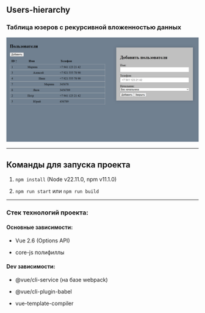 ## Users-hierarchy

### Таблица юзеров с рекурсивной вложенностью данных

![preview.png](https://github.com/Verdunner/users-hierarchy/blob/main/public/preview.png)

---

## Команды для запуска проекта

1. `npm install` (Node v22.11.0, npm v11.1.0)

2. `npm run start` или `npm run build`

---

### Стек технологий проекта:

#### Основные зависимости:

-   Vue 2.6 (Options API)

-   core-js полифиллы

#### Dev зависимости:

-   @vue/cli-service (на базе webpack)

-   @vue/cli-plugin-babel

-   vue-template-compiler
